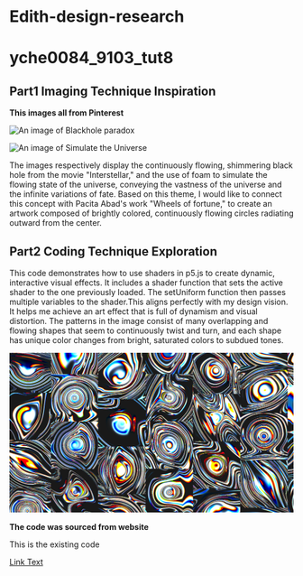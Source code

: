 # Edith-design-research
# yche0084_9103_tut8

## Part1 Imaging Technique Inspiration

**This images all from Pinterest**


![An image of Blackhole paradox](https://i.pinimg.com/564x/e0/7f/06/e07f06afa2daf598fc7db0839b272935.jpg)

![An image of Simulate the Universe](https://i.pinimg.com/564x/ec/db/8c/ecdb8cb21f016fa2f7e2c788ec833c08.jpg)

The images respectively display the continuously flowing, shimmering black hole from the movie "Interstellar," and the use of foam to simulate the flowing state of the universe, conveying the vastness of the universe and the infinite variations of fate. Based on this theme, I would like to connect this concept with Pacita Abad's work "Wheels of fortune," to create an artwork composed of brightly colored, continuously flowing circles radiating outward from the center.

## Part2 Coding Technique Exploration

This code demonstrates how to use shaders in p5.js to create dynamic, interactive visual effects. It includes a shader function that sets the active shader to the one previously loaded. The setUniform function then passes multiple variables to the shader.This aligns perfectly with my design vision. It helps me achieve an art effect that is full of dynamism and visual distortion. The patterns in the image consist of many overlapping and flowing shapes that seem to continuously twist and turn, and each shape has unique color changes from bright, saturated colors to subdued tones. 


![alt text](image.png)


**The code was sourced from website** 

This is the existing code

[Link Text](https://openprocessing.org/sketch/2247346)